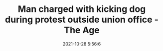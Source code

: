 ---
"title": "Man charged with kicking dog during protest outside union office - The Age"
"date": "2021-10-28 5:56:6"
"feed_name": "GOOGLENEWSCONSTRUCTION"
"feed_website": "https://news.google.com/search?q=construction%2Bincident&hl=en-US&gl=US&ceid=US:en"
"feed_rss": "https://news.google.com/rss/search?q=construction%2Bincident&hl=en-US&gl=US&ceid=US:en"
"link": "https://www.theage.com.au/national/victoria/man-charged-with-kicking-dog-during-protest-outside-union-office-20211028-p5943a.html"
"source": "{'href': 'https://www.theage.com.au', 'title': 'The Age'}"
"file": "_posts/2021-1-1-9edaee3c7c8456c562afe765f34b344d4344ea2c.md"
"accident": "0"
"drilling": "0"
"dead": "0"
"injured": "0"
"arrested": "0"
"place": "unknown place"
"where": "unknown site"
"causes": "unknown"
"place_uri": "unknown place"
---